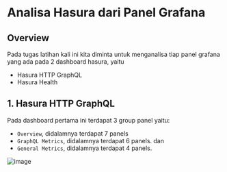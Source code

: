 # Analisa Hasura dari Panel Grafana

## Overview

Pada tugas latihan kali ini kita diminta untuk menganalisa tiap panel grafana yang ada pada 2 dashboard hasura, yaitu 
- Hasura HTTP GraphQL
- Hasura Health

## 1. Hasura HTTP GraphQL
Pada dashboard pertama ini terdapat 3 group panel yaitu:
- `Overview`, didalamnya terdapat 7 panels
- `GraphQL Metrics`, didalamnya terdapat 6 panels. dan
- `General Metrics`, didalamnya terdapat 4 panels.
  
![image](https://github.com/user-attachments/assets/48ddef2d-a6de-4fd4-9845-b580ac987b2c)

